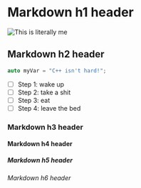 # Markdown h1 header

![This is literally me](https://images-wixmp-ed30a86b8c4ca887773594c2.wixmp.com/f/0b0f87f6-ced9-446a-9aa0-d1a405947eea/df8w5c3-5fbbe323-4bcc-4bc7-b1f8-6388251739c4.png/v1/fill/w_1032,h_774,q_70,strp/sleepy_courtney_by_feleww_df8w5c3-pre.jpg?token=eyJ0eXAiOiJKV1QiLCJhbGciOiJIUzI1NiJ9.eyJzdWIiOiJ1cm46YXBwOjdlMGQxODg5ODIyNjQzNzNhNWYwZDQxNWVhMGQyNmUwIiwiaXNzIjoidXJuOmFwcDo3ZTBkMTg4OTgyMjY0MzczYTVmMGQ0MTVlYTBkMjZlMCIsIm9iaiI6W1t7ImhlaWdodCI6Ijw9OTYwIiwicGF0aCI6IlwvZlwvMGIwZjg3ZjYtY2VkOS00NDZhLTlhYTAtZDFhNDA1OTQ3ZWVhXC9kZjh3NWMzLTVmYmJlMzIzLTRiY2MtNGJjNy1iMWY4LTYzODgyNTE3MzljNC5wbmciLCJ3aWR0aCI6Ijw9MTI4MCJ9XV0sImF1ZCI6WyJ1cm46c2VydmljZTppbWFnZS5vcGVyYXRpb25zIl19.6Dv5FNd4_IVU9rZTDY3hwpvEHb-_Vm8_rC4sxFVhzhE)

## Markdown h2 header

``` c++
auto myVar = "C++ isn't hard!";
```

- [ ] Step 1: wake up
- [ ] Step 2: take a shit
- [ ] Step 3: eat
- [ ] Step 4: leave the bed

### Markdown h3 header

#### Markdown h4 header

##### Markdown h5 header  

###### Markdown h6 header
